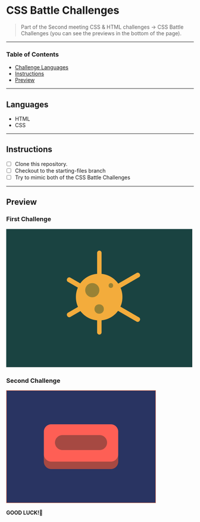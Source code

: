 
# CSS Battle Challenges

> Part of the Second meeting CSS & HTML challenges -> CSS Battle Challenges (you can see the previews in the bottom of the page).

---

### Table of Contents

- [Challenge Languages](#Languages)
- [Instructions](#Instructions)
- [Preview](#Preview)

---

## Languages

* HTML
* CSS

---

## Instructions

- [ ] Clone this repository.
- [ ] Checkout to the starting-files branch
- [ ] Try to mimic both of the CSS Battle Challenges

---

## Preview

### First Challenge
![!corona](./design/corona-preview.png)

### Second Challenge
![!wash your hands](./design/wash-your-hands-preview.png)

**GOOD LUCK!**🚀



